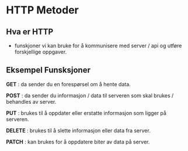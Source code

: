 # HTTP Metoder 


## Hva er HTTP

- funskjoner vi kan bruke for å kommunisere med server / api og utføre forskjellige oppgaver. 


## Eksempel Funsksjoner

**GET** : da sender du en forespørsel om å hente data. 

**POST** : da sender du informasjon / data til serveren som skal brukes / behandles av server. 

**PUT** : brukes til å oppdater eller erstatte informasjon som ligger på serveren.

**DELETE** : brukes til å slette informasjon eller data fra server.

**PATCH** : kan brukes for å oppdatere biter av data på server.


